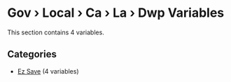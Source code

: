 # Gov › Local › Ca › La › Dwp Variables

This section contains 4 variables.

## Categories

- [Ez Save](ez_save/index.md) (4 variables)
